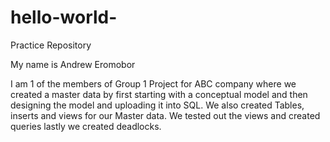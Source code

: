 # hello-world-
Practice Repository


My name is Andrew Eromobor

I am 1 of the members of Group 1 Project for ABC company where we created a master data by first starting with a conceptual model and then designing the model and uploading it into SQL. We also created Tables, inserts and views for our Master data. We tested out the views and created queries lastly we created deadlocks.
